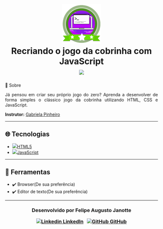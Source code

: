 <h1 align="center">
    <img src="./course-badge.png" width="130px"></img></br>
    Recriando o jogo da cobrinha com JavaScript<br>
      <img src="https://img.shields.io/badge/made%20by-Digital%20Innovation%20One-green">		</img>
</h1


## 💬 Sobre 

<p align="justify">Já pensou em criar seu próprio jogo do zero? Aprenda a desenvolver de forma simples o clássico jogo da cobrinha utilizando HTML, CSS e JavaScript.</p>

**Instrutor:** [Gabriela Pinheiro](https://github.com/SpruceGabriela)

---

## :globe_with_meridians: Tecnologias 

-   [<img src="https://devicon.dev/devicon.git/icons/html5/html5-original.svg" height="20">HTML5](https://developer.mozilla.org/pt-BR/docs/Web/HTML)
-   [<img src="https://devicon.dev/devicon.git/icons/javascript/javascript-original.svg" height="20">JavaScript](https://www.javascript.com/) 

---

## :hammer: Ferramentas

- :heavy_check_mark: Browser(De sua preferência)
- :heavy_check_mark: Editor de texto(De sua preferência)

---

<h3 align="center">




  Desenvolvido por Felipe Augusto Janotte
  <br/>

  <a align="center">

   [![Linkedin](https://i.stack.imgur.com/gVE0j.png) LinkedIn](https://linkedin.com/in/felipe-augusto-janotte-662626195/)
&nbsp;
  [![GitHub](https://i.stack.imgur.com/tskMh.png) GitHub](https://github.com/FelipeJanotte)
  </a>
</h3>